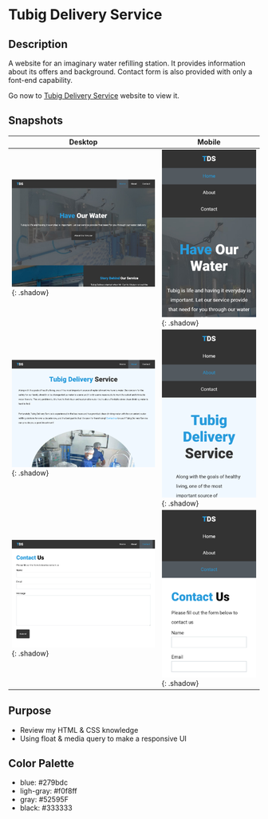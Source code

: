 # Tubig Delivery Service

## Description
A website for an imaginary water refilling station. It provides information about its offers and background. Contact form is also provided with only a font-end capability.

Go now to [Tubig Delivery Service](https://tds-mrg.netlify.com/) website to view it.

## Snapshots
|   Desktop   |   Mobile    |
| ----------- | ----------- |
| ![Home Page - Desktop View](./img/snapshots/home-desktop.PNG){: .shadow} | ![Home Page - Mobile View](./img/snapshots/home-mobile.PNG){: .shadow} |
| ![About Page - Desktop View](./img/snapshots/about-desktop.PNG){: .shadow} | ![About Page - Mobile View](./img/snapshots/about-mobile.PNG){: .shadow} |
| ![Contact Page - Desktop View](./img/snapshots/contact-desktop.PNG){: .shadow} | ![Contact Page - Mobile View](./img/snapshots/contact-mobile.PNG){: .shadow} |

## Purpose
* Review my HTML & CSS knowledge
* Using float & media query to make a responsive UI

## Color Palette
* blue: #279bdc
* ligh-gray: #f0f8ff
* gray: #52595F
* black: #333333


